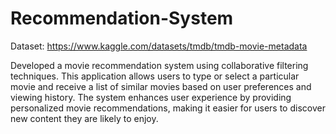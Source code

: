 # Recommendation-System

Dataset: https://www.kaggle.com/datasets/tmdb/tmdb-movie-metadata

Developed a movie recommendation system using collaborative filtering techniques. This application allows users to type or select a particular movie and receive a list of similar movies based on user preferences and viewing history. The system enhances user experience by providing personalized movie recommendations, making it easier for users to discover new content they are likely to enjoy.
